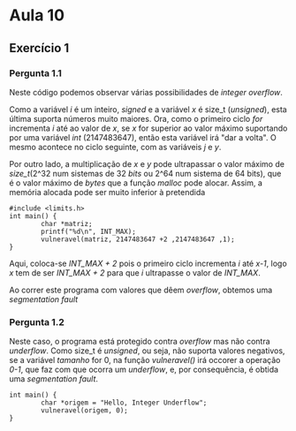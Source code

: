 # Aula 10

## Exercício 1

### Pergunta 1.1

Neste código podemos observar várias possibilidades de _integer overflow_.

Como a variável _i_ é um inteiro, _signed_ e a variável _x_ é size_t (_unsigned_), esta última suporta números muito maiores. Ora, como o primeiro ciclo _for_ incrementa _i_ até ao valor de _x_, se _x_ for superior ao valor máximo suportando por uma variável _int_ (2147483647), então esta variável irá "dar a volta". O mesmo acontece no ciclo seguinte, com as variáveis _j_ e _y_.

Por outro lado, a multiplicação de _x_ e _y_ pode ultrapassar o valor máximo de _size_t_(2^32 num sistemas de 32 _bits_ ou 2^64 num sistema de 64 bits), que é o valor máximo de _bytes_ que a função _malloc_ pode alocar. Assim, a memória alocada pode ser muito inferior à pretendida

```
#include <limits.h>
int main() {
        char *matriz;
        printf("%d\n", INT_MAX);
        vulneravel(matriz, 2147483647 +2 ,2147483647 ,1);
}
```

Aqui, coloca-se _INT_MAX + 2_ pois o primeiro ciclo incrementa _i_ até _x-1_, logo _x_ tem de ser _INT_MAX + 2_ para que _i_ ultrapasse o valor de _INT_MAX_.

Ao correr este programa com valores que dêem _overflow_, obtemos uma _segmentation fault_

### Pergunta 1.2

Neste caso, o programa está protegido contra _overflow_ mas não contra _underflow_. Como size_t é _unsigned_, ou seja, não suporta valores negativos, se a variável _tamanho_ for 0, na função _vulneravel()_ irá occorer a operação _0-1_, que faz com que ocorra um _underflow_, e, por consequência, é obtida uma _segmentation fault_.

```
int main() {
        char *origem = "Hello, Integer Underflow";
        vulneravel(origem, 0);
}
```
